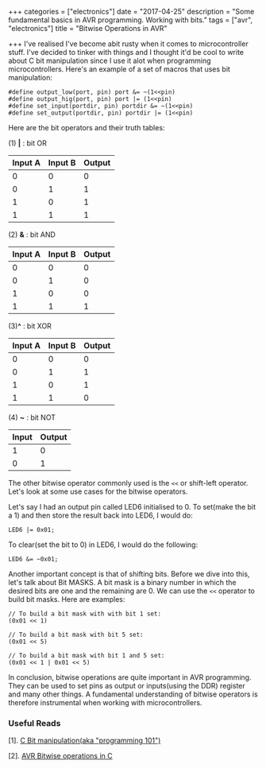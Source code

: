 +++
categories = ["electronics"]
date = "2017-04-25"
description = "Some fundamental basics in AVR programming. Working with bits."
tags = ["avr", "electronics"]
title = "Bitwise Operations in AVR"

+++
I've realised I've become abit rusty when it comes to microcontroller stuff. I've decided to tinker with things and I thought it'd be cool to write about C bit manipulation since I use it alot when programming microcontrollers. Here's an example of a set of macros that uses bit manipulation:

```
#define output_low(port, pin) port &= ~(1<<pin)
#define output_hig(port, pin) port |= (1<<pin)
#define set_input(portdir, pin) portdir &= ~(1<<pin)
#define set_output(portdir, pin) portdir |= (1<<pin)
```
Here are the bit operators and their truth tables:

(1) __|__ : bit OR

 Input A | Input B | Output
---------|---------|-------
       0 |       0 |      0
       0 |       1 |      1
       1 |       0 |      1
       1 |       1 |      1

(2) __&__ : bit AND

| Input A | Input B | Output |
|---------|---------|--------|
|       0 |       0 |      0 |
|       0 |       1 |      0 |
|       1 |       0 |      0 |
|       1 |       1 |      1 |

(3)__^__ : bit XOR

| Input A | Input B | Output |
|---------|---------|--------|
|       0 |       0 |      0 |
|       0 |       1 |      1 |
|       1 |       0 |      1 |
|       1 |       1 |      0 |

(4) __~__ : bit NOT

| Input | Output |
|-------|--------|
|     1 |      0 |
|     0 |      1 |

The other bitwise operator commonly used is the `<<` or shift-left operator. Let's look at some use cases for the bitwise operators.

Let's say I had an output pin called LED6 initialised to 0. To set(make the bit a 1) and then store the result back into LED6, I would do:

```
LED6 |= 0x01;
```

To clear(set the bit to 0) in LED6, I would do the following:

```
LED6 &= ~0x01;
```

Another important concept is that of shifting bits. Before we dive into this, let's talk about Bit MASKS. A bit mask is a binary number in which the desired bits are one and the remaining are 0. We can use the `<<` operator to build bit masks. Here are examples:

```
// To build a bit mask with with bit 1 set:
(0x01 << 1)

// To build a bit mask with bit 5 set:
(0x01 << 5)

// To build a bit mask with bit 1 and 5 set:
(0x01 << 1 | 0x01 << 5)
```
In conclusion, bitwise operations are quite important in AVR programming. They can be used to set pins as output or inputs(using the DDR) register and many other things. A fundamental understanding of bitwise operators is therefore instrumental when working with microcontrollers.

### Useful Reads
[1]. [C Bit manipulation(aka "programming 101")](http://www.avrfreaks.net/forum/tut-c-bit-manipulation-aka-programming-101?page=all)

[2]. [AVR Bitwise operations in C](http://efundies.com/avr-bitwise-operations-in-c/ ) 

